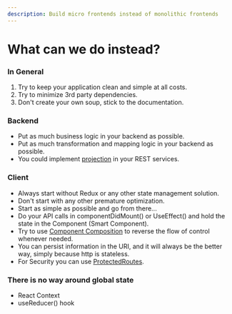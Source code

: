 ```yaml
---
description: Build micro frontends instead of monolithic frontends
---
```


# What can we do instead?

### In General

1. Try to keep your application clean and simple at all costs.
2. Try to minimize 3rd party dependencies.
3. Don't create your own soup, stick to the documentation.

### Backend

* Put as much business logic in your backend as possible.
* Put as much transformation and mapping logic in your backend as possible.
* You could implement [projection](https://jsonapi.org/format/#fetching-sparse-fieldsets) in your REST services.

### Client

* Always start without Redux or any other state management solution.
* Don't start with any other premature optimization.
* Start as simple as possible and go from there...
* Do your API calls in componentDidMount\(\) or UseEffect\(\) and hold the state in the Component \(Smart Component\).
* Try to use [Component Composition](https://reactjs.org/docs/composition-vs-inheritance.html) to reverse the flow of control whenever needed.
* You can persist information in the URI, and it will always be the better way, simply because http is stateless.
* For Security you can use [ProtectedRoutes](https://reacttraining.com/react-router/native/example/auth-workflow).

### There is no way around global state

* React Context
* useReducer\(\) hook

